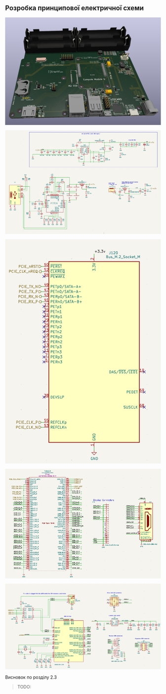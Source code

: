 ## Розробка принципової електричної схеми

![3Д вигляд друкованої плати w=20](imgs/image-6.png)

![USB w=20](imgs/image-7.png)

![M2 w=20](imgs/image-8.png)

![Video Out w=20](imgs/image-10.png)


![Conectors w=20](imgs/image-11.png)

Висновок по розділу  2.3

> TODO: